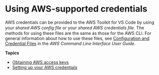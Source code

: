 # Using AWS\-supported credentials<a name="aws-credentials"></a>

AWS credentials can be provided to the AWS Toolkit for VS Code by using your *shared AWS conﬁg file* or your *shared AWS credentials file*\. The methods for using these files are the same as those for the AWS CLI\. For general information about how to use these files, see [Configuration and Credential Files](https://docs.aws.amazon.com/cli/latest/userguide/cli-configure-files.html) in the *AWS Command Line Interface User Guide*\.

**Topics**
+ [Obtaining AWS access keys](obtain-credentials.md)
+ [Setting up your AWS credentials](setup-credentials.md)